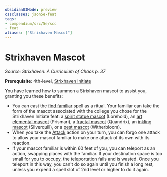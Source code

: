 ```yaml
---
obsidianUIMode: preview
cssclasses: json5e-feat
tags:
- compendium/src/5e/scc
- feat
aliases: ["Strixhaven Mascot"]
---
```

# Strixhaven Mascot
*Source: Strixhaven: A Curriculum of Chaos p. 37*  

**Prerequisite**: 4th-level, [Strixhaven Initiate](strixhaven-initiate-scc.md)

You have learned how to summon a Strixhaven mascot to assist you, granting you these benefits:

- You can cast the [find familiar](find-familiar.md) spell as a ritual. Your familiar can take the form of the mascot associated with the college you chose for the Strixhaven Initiate feat: a [spirit statue mascot](b_spirit-statue-mascot-scc.md) (Lorehold), an [art elemental mascot](b_art-elemental-mascot-scc.md) (Prismari), a [fractal mascot](z_compendium/bestiary/construct/b_.md) (Quandrix), an [inkling mascot](b_inkling-mascot-scc.md) (Silverquill), or a [pest mascot](b_pest-mascot-scc.md) (Witherbloom).  
- When you take the [Attack](_actions.md#Attack) action on your turn, you can forgo one attack to allow your mascot familiar to make one attack of its own with its reaction.  
- If your mascot familiar is within 60 feet of you, you can teleport as an action, swapping places with the familiar. If your destination space is too small for you to occupy, the teleportation fails and is wasted. Once you teleport in this way, you can't do so again until you finish a long rest, unless you expend a spell slot of 2nd level or higher to do it again.